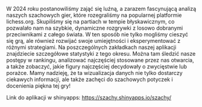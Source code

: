 W 2024 roku postanowiliśmy zająć się luźną, a zarazem fascynującą analizą naszych szachowych gier, które rozegraliśmy na popularnej platformie lichess.org. Skupiliśmy się na partiach w tempie błyskawicznym, co pozwalało nam na szybkie, dynamiczne rozgrywki z losowo dobranymi przeciwnikami z całego świata. W ten sposób nie tylko mogliśmy cieszyć się grą, ale również rozwijać swoje umiejętności i eksperymentować z różnymi strategiami. Na poszczególnych zakładkach naszej aplikacji znajdziecie szczegółowe statystyki z tego okresu. Można tam śledzić nasze postępy w rankingu, analizować najczęściej stosowane przez nas otwarcia, a także zobaczyć, jakie figury najczęściej decydowały o zwycięstwie lub porażce. Mamy nadzieję, że ta wizualizacja danych nie tylko dostarczy ciekawych informacji, ale także zachęci do szachowych potyczek i docenienia piękna tej gry!

Link do aplikacji w shinyapps: https://szachy.shinyapps.io/szachy/
